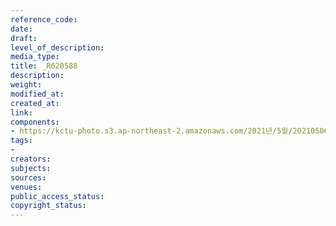 ```yaml
---
reference_code: 
date: 
draft: 
level_of_description: 
media_type: 
title: _R620588
description: 
weight: 
modified_at: 
created_at: 
link: 
components:
- https://kctu-photo.s3.ap-northeast-2.amazonaws.com/2021년/5월/20210506_최저임금위원회+권순원+공익위원+사퇴촉구+기자회견/서울본부/_R620588.jpg
tags:
- 
creators: 
subjects: 
sources: 
venues: 
public_access_status: 
copyright_status: 
---
```

